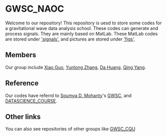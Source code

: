 # GWSC_NAOC
Welcome to our repository! This repository is uesd to store some codes for a gravitational wave data analysis school. 
These codes can generate and process signals. They are mainly based on MatLab. 
These MatLab codes are stored under ['signals'](https://github.com/guoxiaowhu/GWSC_NAOC/tree/main/signals), and pictures are stored under ['figs'](https://github.com/guoxiaowhu/GWSC_NAOC/tree/main/figs).

## Members
Our group include [Xiao Guo](https://github.com/guoxiaowhu), [Yunlong Zhang](https://github.com/zhangyunlong001), [Da Huang](https://github.com/huangda300), [Qing Yang](https://github.com/yQing-121).
## Reference
Our codes have referrd to [Soumya D. Mohanty](https://github.com/mohanty-sd)'s [GWSC](https://github.com/mohanty-sd/GWSC), and [DATASCIENCE_COURSE](https://github.com/mohanty-sd/DATASCIENCE_COURSE).
## Other links
You can also see repositories of other groups like [GWSC_CQU](https://github.com/gwsccqu/GWSC_CQU)
